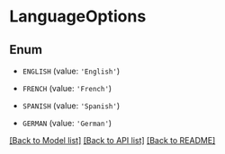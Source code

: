 # LanguageOptions


## Enum

* `ENGLISH` (value: `'English'`)

* `FRENCH` (value: `'French'`)

* `SPANISH` (value: `'Spanish'`)

* `GERMAN` (value: `'German'`)

[[Back to Model list]](../README.md#documentation-for-models) [[Back to API list]](../README.md#documentation-for-api-endpoints) [[Back to README]](../README.md)


